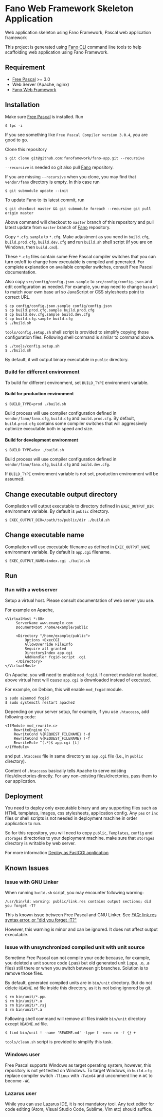 # Fano Web Framework Skeleton Application

Web application skeleton using Fano Framework, Pascal web application framework

This project is generated using [Fano CLI](https://github.com/fanoframework/fano-cli)
command line tools to help scaffolding web application using Fano Framework.

## Requirement

- [Free Pascal](https://www.freepascal.org/) >= 3.0
- Web Server (Apache, nginx)
- [Fano Web Framework](https://github.com/fanoframework/fano)

## Installation

Make sure [Free Pascal](https://www.freepascal.org/) is installed. Run

    $ fpc -i

If you see something like `Free Pascal Compiler version 3.0.4`,  you are good to go.

Clone this repository

    $ git clone git@github.com:fanofamework/fano-app.git --recursive

`--recursive` is needed so git also pull [Fano](https://github.com/fanoframework/fano) repository.

If you are missing `--recursive` when you clone, you may find that `vendor/fano` directory is empty. In this case run

    $ git submodule update --init

To update Fano to its latest commit, run

    $ git checkout master && git submodule foreach --recursive git pull origin master

Above command will checkout to `master` branch of this repository and pull latest update from `master` branch of [Fano](https://github.com/fanoframework/fano) repository.

Copy `*.cfg.sample` to `*.cfg`.
Make adjustment as you need in `build.cfg`, `build.prod.cfg`, `build.dev.cfg`
and run `build.sh` shell script (if you are on Windows, then `build.cmd`).

These `*.cfg` files contain some Free Pascal compiler switches that you can turn on/off to change how executable is compiled and generated. For complete
explanation on available compiler switches, consult Free Pascal documentation.

Also copy `src/config/config.json.sample` to `src/config/config.json` and edit
configuration as needed. For example, you may need to change `baseUrl` to match your own base url so JavaScript or CSS stylesheets point to correct URL.

    $ cp config/config.json.sample config/config.json
    $ cp build.prod.cfg.sample build.prod.cfg
    $ cp build.dev.cfg.sample build.dev.cfg
    $ cp build.cfg.sample build.cfg
    $ ./build.sh

`tools/config.setup.sh` shell script is provided to simplify copying those
configuration files. Following shell command is similar to command above.

    $ ./tools/config.setup.sh
    $ ./build.sh

By default, it will output binary executable in `public` directory.

### Build for different environment

To build for different environment, set `BUILD_TYPE` environment variable.

#### Build for production environment

    $ BUILD_TYPE=prod ./build.sh

Build process will use compiler configuration defined in `vendor/fano/fano.cfg`, `build.cfg` and `build.prod.cfg`. By default, `build.prod.cfg` contains some compiler switches that will aggressively optimize executable both in speed and size.

#### Build for development environment

    $ BUILD_TYPE=dev ./build.sh

Build process will use compiler configuration defined in `vendor/fano/fano.cfg`, `build.cfg` and `build.dev.cfg`.

If `BUILD_TYPE` environment variable is not set, production environment will be assumed.

## Change executable output directory

Compilation will output executable to directory defined in `EXEC_OUTPUT_DIR`
environment variable. By default is `public` directory.

    $ EXEC_OUTPUT_DIR=/path/to/public/dir ./build.sh

## Change executable name

Compilation will use executable filename as defined in `EXEC_OUTPUT_NAME`
environment variable. By default is `app.cgi` filename.

    $ EXEC_OUTPUT_NAME=index.cgi ./build.sh

## Run

### Run with a webserver

Setup a virtual host. Please consult documentation of web server you use.

For example on Apache,

```
<VirtualHost *:80>
     ServerName www.example.com
     DocumentRoot /home/example/public

     <Directory "/home/example/public">
         Options +ExecCGI
         AllowOverride FileInfo
         Require all granted
         DirectoryIndex app.cgi
         AddHandler fcgid-script .cgi
     </Directory>
</VirtualHost>
```
On Apache, you will need to enable `mod_fcgid`. If correct module not loaded, above virtual host will cause `app.cgi` is downloaded instead of executed.

For example, on Debian, this will enable `mod_fcgid` module.

```
$ sudo a2enmod fcgid
$ sudo systemctl restart apache2
```

Depending on your server setup, for example, if  you use `.htaccess`, add following code:

```
<IfModule mod_rewrite.c>
    RewriteEngine On
    RewriteCond %{REQUEST_FILENAME} !-d
    RewriteCond %{REQUEST_FILENAME} !-f
    RewriteRule ^(.*)$ app.cgi [L]
</IfModule>
```
and put `.htaccess` file in same directory as `app.cgi` file (i.e., in `public` directory).

Content of `.htaccess` basically tells Apache to serve existing files/directories directly. For any non-existing files/directories, pass them to our application.

## Deployment

You need to deploy only executable binary and any supporting files such as HTML templates, images, css stylesheets, application config.
Any `pas` or `inc` files or shell scripts is not needed in deployment machine in order application to run.

So for this repository, you will need to copy `public`, `Templates`, `config`
and `storages` directories to your deployment machine. make sure that
`storages` directory is writable by web server.

For more information [Deploy as FastCGI application](https://fanoframework.github.io/deployment/fastcgi/)

## Known Issues

### Issue with GNU Linker

When running `build.sh` script, you may encounter following warning:

```
/usr/bin/ld: warning: public/link.res contains output sections; did you forget -T?
```

This is known issue between Free Pascal and GNU Linker. See
[FAQ: link.res syntax error, or "did you forget -T?"](https://www.freepascal.org/faq.var#unix-ld219)

However, this warning is minor and can be ignored. It does not affect output executable.

### Issue with unsynchronized compiled unit with unit source

Sometime Free Pascal can not compile your code because, for example, you deleted a
unit source code (.pas) but old generated unit (.ppu, .o, .a files) still there
or when you switch between git branches. Solution is to remove those files.

By default, generated compiled units are in `bin/unit` directory.
But do not delete `README.md` file inside this directory, as it is not being ignored by git.

```
$ rm bin/unit/*.ppu
$ rm bin/unit/*.o
$ rm bin/unit/*.rsj
$ rm bin/unit/*.a
```

Following shell command will remove all files inside `bin/unit` directory except
`README.md` file.

    $ find bin/unit ! -name 'README.md' -type f -exec rm -f {} +

`tools/clean.sh` script is provided to simplify this task.

### Windows user

Free Pascal supports Windows as target operating system, however, this repository is not yet tested on Windows. To target Windows, in `build.cfg` replace
compiler switch `-Tlinux` with `-Twin64` and uncomment line `#-WC` to
become `-WC`.

### Lazarus user

While you can use Lazarus IDE, it is not mandatory tool. Any text editor for code editing (Atom, Visual Studio Code, Sublime, Vim etc) should suffice.
